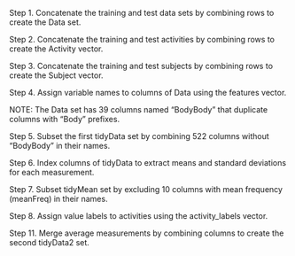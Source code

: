 Step 1. Concatenate the training and test data sets by combining rows to create the Data set.

Step 2. Concatenate the training and test activities by combining rows to create the Activity vector.

Step 3. Concatenate the training and test subjects by combining rows to create the Subject vector.

Step 4. Assign variable names to columns of Data using the features vector. 

NOTE: The Data set has 39 columns named “BodyBody” that duplicate columns with “Body” prefixes.

Step 5. Subset the first tidyData set by combining 522 columns without “BodyBody” in their names.	

Step 6.  Index columns of tidyData to extract means and standard deviations for each measurement.

Step 7. Subset tidyMean set by excluding 10 columns with mean frequency (meanFreq) in their names. 

Step 8. Assign value labels to activities using the activity_labels vector.

Step 11. Merge average measurements by combining columns to create the second tidyData2 set.

